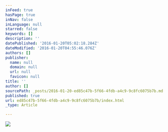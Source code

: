```yaml
---
inFeed: true
hasPage: true
inNav: false
inLanguage: null
starred: false
keywords: []
description: ''
datePublished: '2016-01-20T05:02:18.284Z'
dateModified: '2016-01-20T04:55:46.076Z'
authors: []
publisher:
  name: null
  domain: null
  url: null
  favicon: null
title: ''
author: []
sourcePath: _posts/2016-01-20-ed85c47b-5f66-4fdb-a4c9-9c8fc6075b7b.md
published: true
url: ed85c47b-5f66-4fdb-a4c9-9c8fc6075b7b/index.html
_type: Article

---
```

![](https://the-grid-user-content.s3-us-west-2.amazonaws.com/8b632da3-e7f4-44e0-a102-71b1a0c6df8e.jpg)